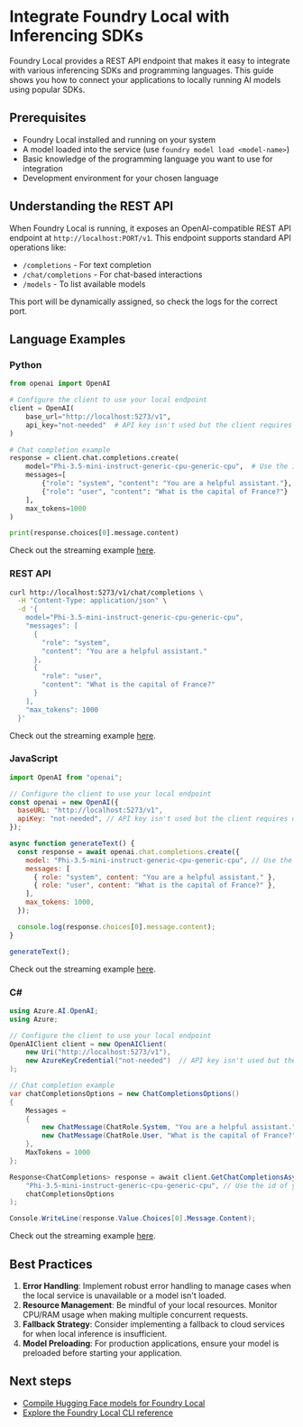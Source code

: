 # Integrate Foundry Local with Inferencing SDKs

Foundry Local provides a REST API endpoint that makes it easy to integrate with various inferencing SDKs and programming languages. This guide shows you how to connect your applications to locally running AI models using popular SDKs.

## Prerequisites

- Foundry Local installed and running on your system
- A model loaded into the service (use `foundry model load <model-name>`)
- Basic knowledge of the programming language you want to use for integration
- Development environment for your chosen language

## Understanding the REST API

When Foundry Local is running, it exposes an OpenAI-compatible REST API endpoint at `http://localhost:PORT/v1`. This endpoint supports standard API operations like:

- `/completions` - For text completion
- `/chat/completions` - For chat-based interactions
- `/models` - To list available models

This port will be dynamically assigned, so check the logs for the correct port.

## Language Examples

### Python

```python
from openai import OpenAI

# Configure the client to use your local endpoint
client = OpenAI(
    base_url="http://localhost:5273/v1",
    api_key="not-needed"  # API key isn't used but the client requires one
)

# Chat completion example
response = client.chat.completions.create(
    model="Phi-3.5-mini-instruct-generic-cpu-generic-cpu",  # Use the id of your loaded model, found in 'foundry service ps'
    messages=[
        {"role": "system", "content": "You are a helpful assistant."},
        {"role": "user", "content": "What is the capital of France?"}
    ],
    max_tokens=1000
)

print(response.choices[0].message.content)
```

Check out the streaming example [here](../includes/integrate-examples/python.md).

### REST API

```bash
curl http://localhost:5273/v1/chat/completions \
  -H "Content-Type: application/json" \
  -d '{
    model="Phi-3.5-mini-instruct-generic-cpu-generic-cpu",
    "messages": [
      {
        "role": "system",
        "content": "You are a helpful assistant."
      },
      {
        "role": "user",
        "content": "What is the capital of France?"
      }
    ],
    "max_tokens": 1000
  }'
```

Check out the streaming example [here](../includes/integrate-examples/rest.md).

### JavaScript

```javascript
import OpenAI from "openai";

// Configure the client to use your local endpoint
const openai = new OpenAI({
  baseURL: "http://localhost:5273/v1",
  apiKey: "not-needed", // API key isn't used but the client requires one
});

async function generateText() {
  const response = await openai.chat.completions.create({
    model: "Phi-3.5-mini-instruct-generic-cpu-generic-cpu", // Use the id of your loaded model, found in 'foundry service ps'
    messages: [
      { role: "system", content: "You are a helpful assistant." },
      { role: "user", content: "What is the capital of France?" },
    ],
    max_tokens: 1000,
  });

  console.log(response.choices[0].message.content);
}

generateText();
```

Check out the streaming example [here](../includes/integrate-examples/javascript.md).

### C#

```csharp
using Azure.AI.OpenAI;
using Azure;

// Configure the client to use your local endpoint
OpenAIClient client = new OpenAIClient(
    new Uri("http://localhost:5273/v1"),
    new AzureKeyCredential("not-needed")  // API key isn't used but the client requires one
);

// Chat completion example
var chatCompletionsOptions = new ChatCompletionsOptions()
{
    Messages =
    {
        new ChatMessage(ChatRole.System, "You are a helpful assistant."),
        new ChatMessage(ChatRole.User, "What is the capital of France?")
    },
    MaxTokens = 1000
};

Response<ChatCompletions> response = await client.GetChatCompletionsAsync(
    "Phi-3.5-mini-instruct-generic-cpu-generic-cpu", // Use the id of your loaded model, found in 'foundry service ps'
    chatCompletionsOptions
);

Console.WriteLine(response.Value.Choices[0].Message.Content);
```

Check out the streaming example [here](../includes/integrate-examples/csharp.md).

## Best Practices

1. **Error Handling**: Implement robust error handling to manage cases when the local service is unavailable or a model isn't loaded.
2. **Resource Management**: Be mindful of your local resources. Monitor CPU/RAM usage when making multiple concurrent requests.
3. **Fallback Strategy**: Consider implementing a fallback to cloud services for when local inference is insufficient.
4. **Model Preloading**: For production applications, ensure your model is preloaded before starting your application.

## Next steps

- [Compile Hugging Face models for Foundry Local](./compile-models-for-foundry-local.md)
- [Explore the Foundry Local CLI reference](../reference/reference-cli.md)

